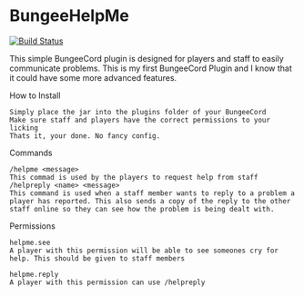 # BungeeHelpMe 

[![Build Status](https://travis-ci.org/untamemadman/BungeeHelpMe.svg?branch=master)](https://travis-ci.org/untamemadman/BungeeHelpMe)

This simple BungeeCord plugin is designed for players and staff to easily communicate problems.
This is my first BungeeCord Plugin and I know that it could have some more advanced features.

How to Install

    Simply place the jar into the plugins folder of your BungeeCord
    Make sure staff and players have the correct permissions to your licking
    Thats it, your done. No fancy config.


Commands

    /helpme <message>
    This commad is used by the players to request help from staff
    /helpreply <name> <message>
    This command is used when a staff member wants to reply to a problem a player has reported. This also sends a copy of the reply to the other staff online so they can see how the problem is being dealt with.


Permissions

    helpme.see
    A player with this permission will be able to see someones cry for help. This should be given to staff members

    helpme.reply
    A player with this permission can use /helpreply

